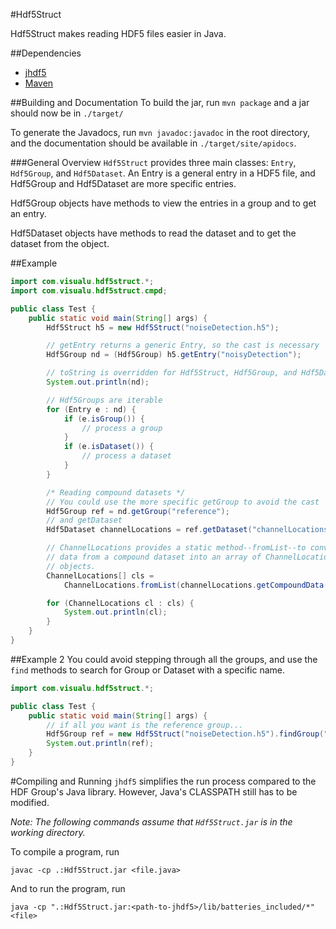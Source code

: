 <!--- Written in GitHub flavoured Markdown -->
#Hdf5Struct

Hdf5Struct makes reading HDF5 files easier in Java.

##Dependencies
* [jhdf5](https://wiki-bsse.ethz.ch/pages/viewpage.action?pageId=26609113)
* [Maven](https://maven.apache.org/)

##Building and Documentation
To build the jar, run `mvn package` and a jar should now be in `./target/`

To generate the Javadocs, run `mvn javadoc:javadoc` in the root directory, and
the documentation should be available in `./target/site/apidocs`.

###General Overview
`Hdf5Struct` provides three main classes: `Entry`, `Hdf5Group`, and
`Hdf5Dataset`. An Entry is a general entry in a HDF5 file, and Hdf5Group and
Hdf5Dataset are more specific entries.

Hdf5Group objects have methods to view the entries in a group and to get an
entry.

Hdf5Dataset objects have methods to read the dataset and to get the dataset from
the object.

##Example
```java
import com.visualu.hdf5struct.*;
import com.visualu.hdf5struct.cmpd;

public class Test {
    public static void main(String[] args) {
        Hdf5Struct h5 = new Hdf5Struct("noiseDetection.h5");

        // getEntry returns a generic Entry, so the cast is necessary
        Hdf5Group nd = (Hdf5Group) h5.getEntry("noisyDetection");

        // toString is overridden for Hdf5Struct, Hdf5Group, and Hdf5Dataset
        System.out.println(nd);

        // Hdf5Groups are iterable
        for (Entry e : nd) {
            if (e.isGroup()) {
                // process a group
            }
            if (e.isDataset()) {
                // process a dataset
            }
        }

        /* Reading compound datasets */
		// You could use the more specific getGroup to avoid the cast
        Hdf5Group ref = nd.getGroup("reference");
		// and getDataset
        Hdf5Dataset channelLocations = ref.getDataset("channelLocations");

        // ChannelLocations provides a static method--fromList--to convert the
        // data from a compound dataset into an array of ChannelLocations
        // objects.
        ChannelLocations[] cls =
            ChannelLocations.fromList(channelLocations.getCompoundData());

        for (ChannelLocations cl : cls) {
            System.out.println(cl);
        }
    }
}
```

##Example 2
You could avoid stepping through all the groups, and use the `find` methods to
search for Group or Dataset with a specific name.

```java
import com.visualu.hdf5struct.*;

public class Test {
	public static void main(String[] args) {
		// if all you want is the reference group...
		Hdf5Group ref = new Hdf5Struct("noiseDetection.h5").findGroup("reference");
		System.out.println(ref);
	}
}
```

#Compiling and Running
`jhdf5` simplifies the run process compared to the HDF Group's Java library.
However, Java's CLASSPATH still has to be modified.

*Note: The following commands assume that `Hdf5Struct.jar` is in the working directory.*

To compile a program, run

    javac -cp .:Hdf5Struct.jar <file.java>

And to run the program, run

    java -cp ".:Hdf5Struct.jar:<path-to-jhdf5>/lib/batteries_included/*" <file>
